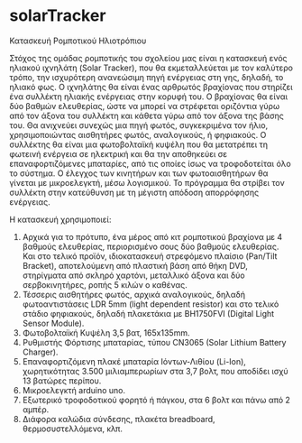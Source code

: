 # solarTracker
Κατασκευή Ρομποτικού Ηλιοτρόπιου

Στόχος της ομάδας ρομποτικής του σχολείου μας είναι η κατασκευή ενός ηλιακού ιχνηλάτη (Solar Tracker), που θα εκμεταλλεύεται με τον καλύτερο τρόπο, την ισχυρότερη ανανεώσιμη πηγή ενέργειας στη γης, δηλαδή, το ηλιακό φως.
Ο ιχνηλάτης θα είναι ένας αρθρωτός βραχίονας που στηρίζει ένα συλλέκτη ηλιακής ενέργειας στην κορυφή του. Ο βραχίονας θα είναι δύο βαθμών ελευθερίας, ώστε να μπορεί να στρέφεται οριζόντια γύρω από τον άξονα του συλλέκτη και κάθετα γύρω από τον άξονα της βάσης του.
Θα ανιχνεύει συνεχώς μια πηγή φωτός, συγκεκριμένα τον ήλιο, χρησιμοποιώντας αισθητήρες φωτός, αναλογικούς, ή φηφιακούς.
Ο συλλέκτης θα είναι μια φωτοβολταϊκή κυψέλη που θα μετατρέπει τη φωτεινή ενέργεια σε ηλεκτρική και θα την αποθηκεύει σε επαναφορτιζόμενες μπαταρίες, από τις οποίες ίσως να τροφοδοτείται όλο το σύστημα.
Ο έλεγχος των κινητήρων και των φωτοαισθητήρων θα γίνεται με μικροελεγκτή, μέσω λογισμικού. Το πρόγραμμα θα στρίβει τον συλλέκτη στην κατεύθυνση με τη μέγιστη απόδοση απορρόφησης ενέργειας.

Η κατασκευή χρησιμοποιεί:
  1) Αρχικά για το πρότυπο, ένα μέρος από κιτ ρομποτικού βραχίονα με 4 βαθμούς ελευθερίας, περιορισμένο σους δύο βαθμούς ελευθερίας. Και στο τελικό προϊόν, ιδιοκατασκευή στρεφόμενο πλαίσιο (Pan/Tilt Bracket), αποτελούμενη από πλαστική βάση από θήκη DVD, στηρίγματα από σκληρό χαρτόνι, μεταλλικό άξονα και δύο σερβοκινητήρες, ροπής 5 κιλών ο καθένας.
  2) Τέσσερις αισθητήρες φωτός, αρχικά αναλογικούς, δηλαδή φωτοαντιστάσεις LDR 5mm (light dependent resistor) και στο τελικό στάδιο φηφιακούς, δηλαδή πλακετάκια με BH1750FVI (Digital Light Sensor Module).
  3) Φωτοβολταϊκή Κυψέλη 3,5 βατ, 165x135mm.
  4) Ρυθμιστής Φόρτισης μπαταρίας, τύπου CN3065 (Solar Lithium Battery Charger).
  5) Επαναφορτιζόμενη πλακέ μπαταρία Ιόντων-Λιθίου (Li-Ion), χωρητικότητας 3.500 μιλιαμπερωρίων στα 3,7 βολτ, που αποδίδει ισχύ 13 βατώρες  περίπου.
  6) Μικροελεγκτή arduino uno.
  7) Εξωτερικό τροφοδοτικού φορητό ή πάγκου, στα 6 βολτ και πάνω από 2 αμπέρ.
  8) Διάφορα καλώδια σύνδεσης, πλακέτα breadboard, θερμοσυστελλόμενα, κλπ.
